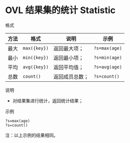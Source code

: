 # OVL 结果集的统计 Statistic

<kbd>格式</kbd>

| 方法 | 格式         | 说明           | 示例          |
| ---- | ------------ | -------------- | ------------- |
| 最大 | `max({key})` | 返回最大项；   | `?s=max(age)` |
| 最小 | `min({key})` | 返回最小项；   | `?s=min(age)` |
| 平均 | `avg({key})` | 返回平均值；   | `?s=avg(age)` |
| 总数 | `count()`    | 返回成员总数； | `?s=count()`  |

<kbd>说明</kbd>

- 对结果集进行统计，返回统计结果；

<kbd>示例</kbd>

```  
?s=max(age)
?s=count()
```
注：以上示例的结果相同。